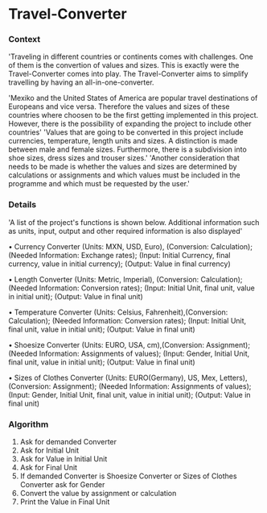 # Travel-Converter
### Context
'Traveling in different countries or continents comes with challenges. One of them is the convertion of values and sizes. This is exactly were the Travel-Converter comes into play. The Travel-Converter aims to simplify travelling by having an all-in-one-converter.

'Mexiko and the United States of America are popular travel destinations of Europeans and vice versa. Therefore the values and sizes of these countries where choosen to be the first getting implemented in this project. However, there is the possibility of expanding the project to include other countries'
'Values that are going to be converted in this project include currencies, temperature, length units and sizes. A distinction is made between male and female sizes. Furthermore, there is a subdivision into shoe sizes, dress sizes and trouser sizes.'
'Another consideration that needs to be made is whether the values and sizes are determined by calculations or assignments and which values must be included in the programme and which must be requested by the user.'

### Details
'A list of the project's functions is shown below. Additional information such as units, input, output and other required information is also displayed'

•	Currency Converter (Units: MXN, USD, Euro), (Conversion: Calculation); (Needed Information: Exchange rates); (Input: Initial Currency, final currency, value in initial currency); (Output: Value in final currency)

•	Length Converter (Units: Metric, Imperial), (Conversion: Calculation); (Needed Information: Conversion rates); (Input: Initial Unit, final unit, value in initial unit); (Output: Value in final unit)

•	Temperature Converter (Units: Celsius, Fahrenheit),(Conversion: Calculation); (Needed Information: Conversion rates); (Input: Initial Unit, final unit, value in initial unit); (Output: Value in final unit)

•	Shoesize Converter (Units: EURO, USA, cm),(Conversion: Assignment); (Needed Information: Assignments of values); (Input: Gender, Initial Unit, final unit, value in initial unit); (Output: Value in final unit)

•	Sizes of Clothes Converter (Units: EURO(Germany), US, Mex, Letters),(Conversion: Assignment); (Needed Information: Assignments of values); (Input: Gender, Initial Unit, final unit, value in initial unit); (Output: Value in final unit)

### Algorithm

1. Ask for demanded Converter
2. Ask for Initial Unit
3. Ask for Value in Initial Unit
4. Ask for Final Unit
5. If demanded Converter is Shoesize Converter or Sizes of Clothes Converter ask for Gender
6. Convert the value by assignment or calculation
7. Print the Value in Final Unit
